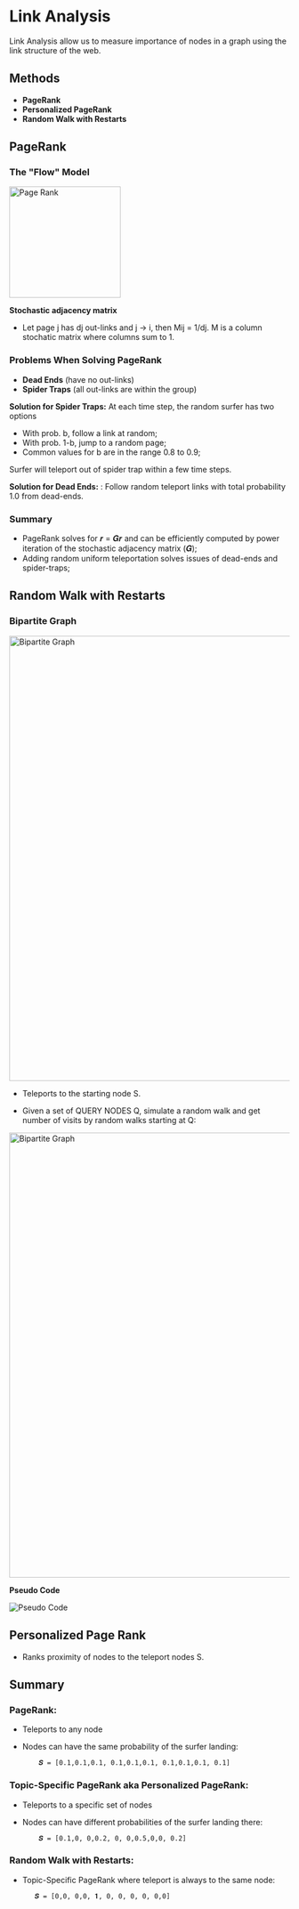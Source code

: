 # Link Analysis 

Link Analysis allow us to measure importance of nodes in a graph using the link structure of the web.

## Methods

- **PageRank**
- **Personalized PageRank**
- **Random Walk with Restarts**

## PageRank

### The "Flow" Model

<img src="https://github.com/zixi-liu/Graphical-Neural-Network/blob/main/Img/page-rank.PNG" alt="Page Rank" width = "200px" />

**Stochastic adjacency matrix**

- Let page j has dj out-links and j -> i, then Mij = 1/dj. M is a column stochatic matrix where columns sum to 1.

### Problems When Solving PageRank

- **Dead Ends** (have no out-links)
- **Spider Traps** (all out-links are within the group)

**Solution for Spider Traps:** At each time step, the random surfer has two options
-  With prob. b, follow a link at random;
-  With prob. 1-b, jump to a random page;
-  Common values for b are in the range 0.8 to 0.9;

Surfer will teleport out of spider trap within a few time steps.

**Solution for Dead Ends:** : Follow random teleport links with total probability 1.0 from dead-ends.

### Summary

- PageRank solves for 𝒓 = 𝑮𝒓 and can be efficiently computed by power iteration of the stochastic adjacency matrix (𝑮);
- Adding random uniform teleportation solves issues of dead-ends and spider-traps;

## Random Walk with Restarts

### Bipartite Graph

<img src="https://github.com/zixi-liu/Graphical-Neural-Network/blob/main/Img/bipartite-graph.PNG" alt="Bipartite Graph" width = "800px" />

- Teleports to the starting node S.

- Given a set of QUERY NODES Q, simulate a random walk and get number of visits by random walks starting at Q:

<img src="https://github.com/zixi-liu/Graphical-Neural-Network/blob/main/Img/random-walk-restarts.PNG" alt="Bipartite Graph" width = "800px" />

**Pseudo Code**

<img src="https://github.com/zixi-liu/Graphical-Neural-Network/blob/main/Img/pseudo-code.PNG" alt="Pseudo Code"  />


## Personalized Page Rank

- Ranks proximity of nodes to the teleport nodes S.


## Summary

### PageRank:
- Teleports to any node
- Nodes can have the same probability of the surfer landing:

          𝑺 = [0.1,0.1,0.1, 0.1,0.1,0.1, 0.1,0.1,0.1, 0.1]
   
### Topic-Specific PageRank aka Personalized PageRank:
- Teleports to a specific set of nodes
- Nodes can have different probabilities of the surfer landing there:

          𝑺 = [0.1,0, 0,0.2, 0, 0,0.5,0,0, 0.2]
          
### Random Walk with Restarts:
- Topic-Specific PageRank where teleport is always to the same node:

         𝑺 = [0,0, 0,0, 𝟏, 0, 0, 0, 0, 0,0]
